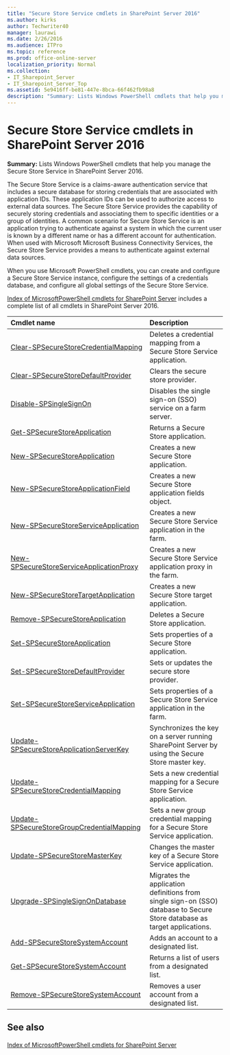 ```yaml
---
title: "Secure Store Service cmdlets in SharePoint Server 2016"
ms.author: kirks
author: Techwriter40
manager: laurawi
ms.date: 2/26/2016
ms.audience: ITPro
ms.topic: reference
ms.prod: office-online-server
localization_priority: Normal
ms.collection:
- IT_Sharepoint_Server
- IT_Sharepoint_Server_Top
ms.assetid: 5e9416ff-be81-447e-8bca-66f462fb98a8
description: "Summary: Lists Windows PowerShell cmdlets that help you manage the Secure Store Service in SharePoint Server 2016."
---
```


# Secure Store Service cmdlets in SharePoint Server 2016

 **Summary:** Lists Windows PowerShell cmdlets that help you manage the Secure Store Service in SharePoint Server 2016. 
  
The Secure Store Service is a claims-aware authentication service that includes a secure database for storing credentials that are associated with application IDs. These application IDs can be used to authorize access to external data sources. The Secure Store Service provides the capability of securely storing credentials and associating them to specific identities or a group of identities. A common scenario for Secure Store Service is an application trying to authenticate against a system in which the current user is known by a different name or has a different account for authentication. When used with Microsoft Microsoft Business Connectivity Services, the Secure Store Service provides a means to authenticate against external data sources.
  
When you use Microsoft PowerShell cmdlets, you can create and configure a Secure Store Service instance, configure the settings of a credentials database, and configure all global settings of the Secure Store Service.
  
[Index of MicrosoftPowerShell cmdlets for SharePoint Server](../../../docs-conceptual/sharepoint-server/index-of-microsoftpowershell-cmdlets.md) includes a complete list of all cmdlets in SharePoint Server 2016. 
  
|**Cmdlet name**|**Description**|
|:-----|:-----|
|[Clear-SPSecureStoreCredentialMapping](clear-spsecurestorecredentialmapping.md) <br/> |Deletes a credential mapping from a Secure Store Service application.  <br/> |
|[Clear-SPSecureStoreDefaultProvider](clear-spsecurestoredefaultprovider.md) <br/> |Clears the secure store provider.  <br/> |
|[Disable-SPSingleSignOn](disable-spsinglesignon.md) <br/> |Disables the single sign-on (SSO) service on a farm server.  <br/> |
|[Get-SPSecureStoreApplication](get-spsecurestoreapplication.md) <br/> |Returns a Secure Store application.  <br/> |
|[New-SPSecureStoreApplication](new-spsecurestoreapplication.md) <br/> |Creates a new Secure Store application.  <br/> |
|[New-SPSecureStoreApplicationField](new-spsecurestoreapplicationfield.md) <br/> |Creates a new Secure Store application fields object.  <br/> |
|[New-SPSecureStoreServiceApplication](new-spsecurestoreserviceapplication.md) <br/> |Creates a new Secure Store Service application in the farm.  <br/> |
|[New-SPSecureStoreServiceApplicationProxy](new-spsecurestoreserviceapplicationproxy.md) <br/> |Creates a new Secure Store Service application proxy in the farm.  <br/> |
|[New-SPSecureStoreTargetApplication](new-spsecurestoretargetapplication.md) <br/> |Creates a new Secure Store target application.  <br/> |
|[Remove-SPSecureStoreApplication](remove-spsecurestoreapplication.md) <br/> |Deletes a Secure Store application.  <br/> |
|[Set-SPSecureStoreApplication](set-spsecurestoreapplication.md) <br/> |Sets properties of a Secure Store application.  <br/> |
|[Set-SPSecureStoreDefaultProvider](set-spsecurestoredefaultprovider.md) <br/> |Sets or updates the secure store provider.  <br/> |
|[Set-SPSecureStoreServiceApplication](set-spsecurestoreserviceapplication.md) <br/> |Sets properties of a Secure Store Service application in the farm.  <br/> |
|[Update-SPSecureStoreApplicationServerKey](update-spsecurestoreapplicationserverkey.md) <br/> |Synchronizes the key on a server running SharePoint Server by using the Secure Store master key.  <br/> |
|[Update-SPSecureStoreCredentialMapping](update-spsecurestorecredentialmapping.md) <br/> |Sets a new credential mapping for a Secure Store Service application.  <br/> |
|[Update-SPSecureStoreGroupCredentialMapping](update-spsecurestoregroupcredentialmapping.md) <br/> |Sets a new group credential mapping for a Secure Store Service application.  <br/> |
|[Update-SPSecureStoreMasterKey](update-spsecurestoremasterkey.md) <br/> |Changes the master key of a Secure Store Service application.  <br/> |
|[Upgrade-SPSingleSignOnDatabase](upgrade-spsinglesignondatabase.md) <br/> |Migrates the application definitions from single sign-on (SSO) database to Secure Store database as target applications.  <br/> |
|[Add-SPSecureStoreSystemAccount](add-spsecurestoresystemaccount.md) <br/> |Adds an account to a designated list.  <br/> |
|[Get-SPSecureStoreSystemAccount](get-spsecurestoresystemaccount.md) <br/> |Returns a list of users from a designated list.  <br/> |
|[Remove-SPSecureStoreSystemAccount](remove-spsecurestoresystemaccount.md) <br/> |Removes a user account from a designated list.  <br/> |
   
## See also

#### 

[Index of MicrosoftPowerShell cmdlets for SharePoint Server](../../../docs-conceptual/sharepoint-server/index-of-microsoftpowershell-cmdlets.md)

